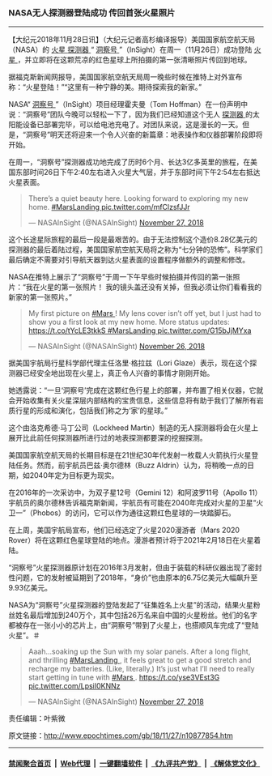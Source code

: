 ### NASA无人探测器登陆成功 传回首张火星照片
------------------------

<p>
 【大纪元2018年11月28日讯】（大纪元记者高杉编译报导）美国国家航空航天局（NASA）的
 <a href="http://www.epochtimes.com/gb/tag/%E7%81%AB%E6%98%9F.html">
  火星
 </a>
 <a href="http://www.epochtimes.com/gb/tag/%E6%8E%A2%E6%B5%8B%E5%99%A8.html">
  探测器
 </a>
 “
 <a href="http://www.epochtimes.com/gb/tag/%E6%B4%9E%E5%AF%9F%E5%8F%B7.html">
  洞察号
 </a>
 ”（InSight）在周一（11月26日）成功登陆
 <a href="http://www.epochtimes.com/gb/tag/%E7%81%AB%E6%98%9F.html">
  火星
 </a>
 ，并立即将在这颗荒凉的红色星球上所拍摄的第一张清晰照片传回到地球。
</p>
<p>
 据福克斯新闻网报导，美国国家航空航天局周一晚些时候在推特上对外宣布称：“火星登陆！”“这里有一种宁静的美。期待探索我的新家。”
</p>
<p>
 NASA“
 <a href="http://www.epochtimes.com/gb/tag/%E6%B4%9E%E5%AF%9F%E5%8F%B7.html">
  洞察号
 </a>
 ”（InSight）项目经理霍夫曼（Tom Hoffman）在一份声明中说：“洞察号”团队今晚可以轻松一下了，因为我们已经知道这个无人
 <a href="http://www.epochtimes.com/gb/tag/%E6%8E%A2%E6%B5%8B%E5%99%A8.html">
  探测器
 </a>
 的太阳能设备已部署完毕，可以给电池充电了。对团队来说，这是漫长的一天。但是，“洞察号”明天还将迎来一个令人兴奋的新篇章：地表操作和仪器部署阶段即将开始。
</p>
<p>
 在周一，“洞察号”探测器成功地完成了历时6个月、长达3亿多英里的旅程，在美国东部时间26日下午2:40左右进入火星大气层，并于东部时间下午2:54左右抵达火星表面。
</p>
<blockquote class="twitter-tweet" data-lang="en">
 <p dir="ltr" lang="en">
  There’s a quiet beauty here. Looking forward to exploring my new home.
  <a href="https://twitter.com/hashtag/MarsLanding?src=hash&amp;ref_src=twsrc%5Etfw">
   #MarsLanding
  </a>
  <a href="https://t.co/mfClzsfJJr">
   pic.twitter.com/mfClzsfJJr
  </a>
 </p>
 <p>
  — NASAInSight (@NASAInSight)
  <a href="https://twitter.com/NASAInSight/status/1067244283688669184?ref_src=twsrc%5Etfw">
   November 27, 2018
  </a>
 </p>
</blockquote>
<p>
</p>
<p>
 这个长途星际旅程的最后一段是最艰苦的。由于无法控制这个造价8.28亿美元的探测器的最后着陆过程，美国国家航空航天局将之称为“七分钟的恐怖”。科学家们最后确定不需要对引导航天器到达火星表面的设置程序做额外的调整和修改。
</p>
<p>
 NASA在推特上展示了“洞察号”于周一下午早些时候拍摄并传回的第一张照片：“我在火星的第一张照片！ 我的镜头盖还没有关掉，但我必须让你们看看我的新家的第一张照片。”
</p>
<blockquote class="twitter-tweet" data-lang="en">
 <p dir="ltr" lang="en">
  My first picture on
  <a href="https://twitter.com/hashtag/Mars?src=hash&amp;ref_src=twsrc%5Etfw">
   #Mars
  </a>
  ! My lens cover isn’t off yet, but I just had to show you a first look at my new home. More status updates:
  <a href="https://t.co/tYcLE3tkkS">
   https://t.co/tYcLE3tkkS
  </a>
  <a href="https://twitter.com/hashtag/MarsLanding?src=hash&amp;ref_src=twsrc%5Etfw">
   #MarsLanding
  </a>
  <a href="https://t.co/G15bJjMYxa">
   pic.twitter.com/G15bJjMYxa
  </a>
 </p>
 <p>
  — NASAInSight (@NASAInSight)
  <a href="https://twitter.com/NASAInSight/status/1067147649386598400?ref_src=twsrc%5Etfw">
   November 26, 2018
  </a>
 </p>
</blockquote>
<p>
</p>
<p>
 据美国宇航局行星科学部代理主任洛里‧格拉兹（Lori Glaze）表示，现在这个探测器已经安全地出现在火星上，真正令人兴奋的事情才刚刚开始。
</p>
<p>
 她透露说：“一旦‘洞察号’完成在这颗红色行星上的部署，并布置了相关仪器，它就会开始收集有关火星深层内部结构的宝贵信息，这些信息将有助于我们了解所有岩质行星的形成和演化，包括我们称之为‘家’的星球。”
</p>
<p>
 这个由洛克希德‧马丁公司（Lockheed Martin）制造的无人探测器将会在火星上展开比此前任何探测器所进行过的地表探测都要深的挖掘探测。
</p>
<p>
 美国国家航空航天局的长期目标是在21世纪30年代发射一枚载人火箭执行火星登陆任务。然而，前宇航员巴兹‧奥尔德林（Buzz Aldrin）认为，将稍晚一点的日期，如2040年定为目标更为现实。
</p>
<p>
 在2016年的一次采访中，为双子星12号（Gemini 12）和阿波罗11号（Apollo 11）宇航员的奥尔德林告诉福克斯新闻，宇航员有可能在2040年完成对火星的卫星“火卫一”（Phobos）的访问，它可以作为通往这颗红色星球的一块踏脚石。
</p>
<p>
 在上周，美国宇航局宣布，他们已经选定了火星2020漫游者（Mars 2020 Rover）将在这颗红色星球登陆的地点。漫游者预计将于2021年2月18日在火星着陆。
</p>
<p>
 “洞察号”火星探测器原计划在2016年3月发射，但由于装载的科研仪器出现了密封性问题，它的发射被延期到了2018年，“身价”也由原本的6.75亿美元大幅飙升至9.93亿美元。
</p>
<p>
 NASA为“洞察号”火星探测器的登陆发起了“征集姓名上火星”的活动，结果火星粉丝姓名最后增加到240万个，其中包括26万名来自中国的火星粉丝。他们的名字都被存在一张小小的芯片上，由“洞察号”带到了火星上，也搭顺风车完成了“登陆火星”。＃
</p>
<blockquote class="twitter-tweet" data-lang="en">
 <p dir="ltr" lang="en">
  Aaah…soaking up the Sun with my solar panels. After a long flight, and thrilling
  <a href="https://twitter.com/hashtag/MarsLanding?src=hash&amp;ref_src=twsrc%5Etfw">
   #MarsLanding
  </a>
  , it feels great to get a good stretch and recharge my batteries. (Like, literally.) It’s just what I’ll need to really start getting in tune with
  <a href="https://twitter.com/hashtag/Mars?src=hash&amp;ref_src=twsrc%5Etfw">
   #Mars
  </a>
  .
  <a href="https://t.co/yse3VEst3G">
   https://t.co/yse3VEst3G
  </a>
  <a href="https://t.co/LpsiI0KNNz">
   pic.twitter.com/LpsiI0KNNz
  </a>
 </p>
 <p>
  — NASAInSight (@NASAInSight)
  <a href="https://twitter.com/NASAInSight/status/1067258215501447168?ref_src=twsrc%5Etfw">
   November 27, 2018
  </a>
 </p>
</blockquote>
<p>
</p>
<p>
 责任编辑：叶紫微
</p>

原文链接：http://www.epochtimes.com/gb/18/11/27/n10877854.htm


------------------------
#### [禁闻聚合首页](https://github.com/gfw-breaker/banned-news/blob/master/README.md) &nbsp;|&nbsp; [Web代理](https://github.com/gfw-breaker/open-proxy/blob/master/README.md) &nbsp;|&nbsp; [一键翻墙软件](https://github.com/gfw-breaker/nogfw/blob/master/README.md) &nbsp;|&nbsp; [《九评共产党》](https://github.com/gfw-breaker/9ping.md/blob/master/README.md#九评之一评共产党是什么) &nbsp;|&nbsp; [《解体党文化》](https://github.com/gfw-breaker/jtdwh.md/blob/master/README.md#绪论)